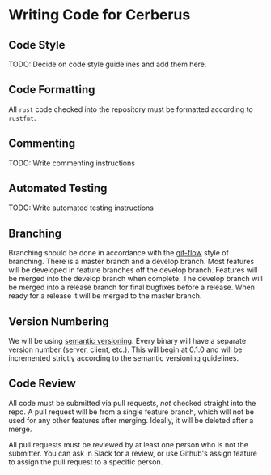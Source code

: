 Writing Code for Cerberus
=========================

## Code Style ##

TODO: Decide on code style guidelines and add them here.

## Code Formatting ##

All `rust` code checked into the repository must be formatted according to `rustfmt`.

## Commenting ##

TODO: Write commenting instructions

## Automated Testing ##

TODO: Write automated testing instructions

## Branching ##

Branching should be done in accordance with the [git-flow](http://nvie.com/posts/a-successful-git-branching-model/) style of branching. 
There is a master branch and a develop branch. Most features will be developed in feature branches off the develop branch.
Features will be merged into the develop branch when complete.
The develop branch will be merged into a release branch for final bugfixes before a release. When ready for a release it will be merged to the master branch.

## Version Numbering ##

We will be using [semantic versioning](http://semver.org/). Every binary will have a separate
version number (server, client, etc.). This will begin at 0.1.0 and will be incremented strictly
according to the semantic versioning guidelines.

## Code Review ##

All code must be submitted via pull requests, *not* checked straight into the repo.
A pull request will be from a single feature branch, which will not be used for any other
features after merging. Ideally, it will be deleted after a merge.

All pull requests must be reviewed by at least one person who is not the submitter. You can
ask in Slack for a review, or use Github's assign feature to assign the pull request to a
specific person.
